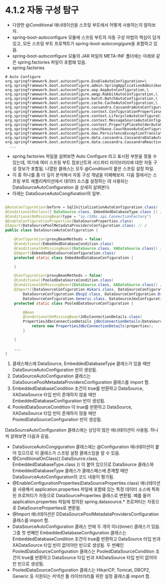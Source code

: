 # 4.1.2 자동 구성 탐구
- 다양한 @Conditional 애너테이션을 스프링 부트에서 어떻게 사용하는지 알아보자.
- spring-boot-autoconfigure 모듈에 스프링 부트의 자동 구성 마법의 핵심이 담겨있고, 모든 스프링 부트 프로젝트가 spring-boot-autocongigure을 포함하고 있음.
- spring-boot-autoconfigure 모듈의 JAR 파일의 META-INF 폴더에는 아래와 같은 spring.factories 파일이 포함돼 있음.
- spring.factories
```properties
# Auto Configure
org.springframework.boot.autoconfigure.EnableAutoConfiguration=\
org.springframework.boot.autoconfigure.admin.SpringApplicationAdminJmxAutoConfiguration,\
org.springframework.boot.autoconfigure.aop.AopAutoConfiguration,\
org.springframework.boot.autoconfigure.amqp.RabbitAutoConfiguration,\
org.springframework.boot.autoconfigure.batch.BatchAutoConfiguration,\
org.springframework.boot.autoconfigure.cache.CacheAutoConfiguration,\
org.springframework.boot.autoconfigure.cassandra.CassandraAutoConfiguration,\
org.springframework.boot.autoconfigure.context.ConfigurationPropertiesAutoConfiguration,\
org.springframework.boot.autoconfigure.context.LifecycleAutoConfiguration,\
org.springframework.boot.autoconfigure.context.MessageSourceAutoConfiguration,\
org.springframework.boot.autoconfigure.context.PropertyPlaceholderAutoConfiguration,\
org.springframework.boot.autoconfigure.couchbase.CouchbaseAutoConfiguration,\
org.springframework.boot.autoconfigure.dao.PersistenceExceptionTranslationAutoConfiguration,\
org.springframework.boot.autoconfigure.data.cassandra.CassandraDataAutoConfiguration,\
org.springframework.boot.autoconfigure.data.cassandra.CassandraReactiveDataAutoConfiguration,\
  ...
```
- spring.factories 파일을 살펴보면 Auto Configure 라고 표시된 부분을 찾을 수 있는데, 여기에 여러 스프링 부트 컴포넌트와 서드파티 라이브러리에 대한 자동 구성 정보가 포함됨. 나열된 클래스는 모두 @Condition이
붙은 스프링 설정 파일.
- 이 중 하나를 좀 더 깊이 분석해서 자동 구성 개념을 이해해보자. 다음 절에서는 스프링 부트 애플리케이션에서 데이터 소스를 설정하는 데 사용되는 DataSourceAutoConfiguration 을 상세히 살펴본다. 
- 아래는 DataSourceAutoCongifuration의 일부.
```java

@AutoConfiguration(before = SqlInitializationAutoConfiguration.class)
@ConditionalOnClass({ DataSource.class, EmbeddedDatabaseType.class }) // 1
@ConditionalOnMissingBean(type = "io.r2dbc.spi.ConnectionFactory")
@EnableConfigurationProperties(DataSourceProperties.class)
@Import(DataSourcePoolMetadataProvidersConfiguration.class) // 2
public class DataSourceAutoConfiguration {

	@Configuration(proxyBeanMethods = false)
	@Conditional(EmbeddedDatabaseCondition.class)
	@ConditionalOnMissingBean({DataSource.class, XADataSource.class}) // 3
	@Import(EmbeddedDataSourceConfiguration.class)
	protected static class EmbeddedDatabaseConfiguration {

	}

	@Configuration(proxyBeanMethods = false)
	@Conditional(PooledDataSourceCondition.class)
	@ConditionalOnMissingBean({DataSource.class, XADataSource.class}) // 4
	@Import({DataSourceConfiguration.Hikari.class, DataSourceConfiguration.Tomcat.class,
		DataSourceConfiguration.Dbcp2.class, DataSourceConfiguration.OracleUcp.class,
		DataSourceConfiguration.Generic.class, DataSourceJmxConfiguration.class})
	protected static class PooledDataSourceConfiguration {

		@Bean
		@ConditionalOnMissingBean(JdbcConnectionDetails.class)
		PropertiesJdbcConnectionDetails jdbcConnectionDetails(DataSourceProperties properties) {
			return new PropertiesJdbcConnectionDetails(properties);
		}

	}
    
    ...
}
```
1. 클래스패스에 DataSource, EmbeddedDatabaseType 클래스가 있을 때만 DataSourceAutoConfiguration 빈이 생성됨.
2. DataSourceAutoConfiguration 클래스는 DataSourcePoolMetadataProvidersConfiguration 클래스를 import 함.
3. EmbeddedDatabaseCondition 조건이 true를 반환하고 DataSource, XADataSource 타입 빈이 존재하지 않을 때만 EmbeddedDatabaseConfiguration 빈이 생성됨.
4. PooledDataSourceCondition 이 true를 반환하고 DataSource, XADataSource 타입 빈이 존재하지 않을 때만 PooledDataSourceConfiguration 빈이 생성됨.

DataSourceAutoConfiguration 클래스에는 상당히 많은 애너테이션이 사용됨. 하나씩 살펴보면 다음과 같음.
- DataSourceAutoCongiguration 클래스에는 @Configuration 애너테이션이 붙어 있으므로 이 클래스가 스프링 설정 클래스임을 알 수 있음.
- @ConditionalOnClass({ DataSource.class, EmbeddedDatabaseType.class }) 이 붙어 있으므로 DataSource 클래스와 EmbeddedDatabaseType 클래스가 클래스패스에 존재할 때만
DataSourceAutoConfiguration의 코드 내용이 평가됨.
- @EnableConfigurationProperties(DataSourceProperties.class) 애너테이션을 사용해서 application.properties 파일에 포함돼 있는 특정 데이터 소스에 특화된 프로퍼티가 자동으로 DataSourceProperties
클래스로 변환됨. 예를 들어 application.properties 파일에 정의된 spring.datasource.* 프로퍼티는 자동으로 DataSourceProperties로 변환됨.
- @Import 애너테이션은 DDataSourcePoolMetadataProvidersConfiguration 클래스를 import 함.
- DataSourceAutoConfiguration 클래스 안에 두 개의 이너(inner) 클래스가 있음. 그중 첫 번째인 EmbeddedDatabaseConfiguration 클래스는 EmbeddedDatabaseCondition 조건이 true를 반환하고
DataSource 타입 빈과 XADataSource 타입 빈이 없어야만 빈으로 생성됨. 두 번째인 PooledDataSourceConfiguration 클래스는 PooledDataSourceCondition 조건이 true를 반환하고 DataSource 타입 빈과
XADataSource 타입 빈이 없어야만 빈으로 생성됨.
- PooledDataSourceConfiguration 클래스는 HikariCP, Tomcat, DBCP2, Generic 등 지원되는 커넥션 풀 라이브러리를 위한 설정 클래스를 import 함.
